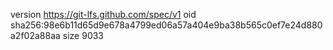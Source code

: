 version https://git-lfs.github.com/spec/v1
oid sha256:98e6b11d65d9e678a4799ed06a57a404e9ba38b565c0ef7e24d880a2f02a88aa
size 9033
